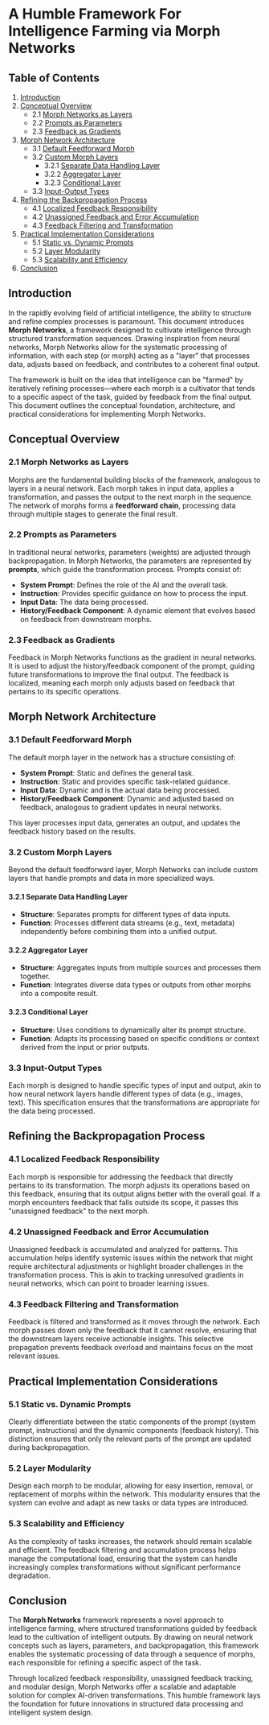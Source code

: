 # A Humble Framework For Intelligence Farming via Morph Networks

## Table of Contents
1. [Introduction](#introduction)
2. [Conceptual Overview](#conceptual-overview)
   - 2.1 [Morph Networks as Layers](#morph-networks-as-layers)
   - 2.2 [Prompts as Parameters](#prompts-as-parameters)
   - 2.3 [Feedback as Gradients](#feedback-as-gradients)
3. [Morph Network Architecture](#morph-network-architecture)
   - 3.1 [Default Feedforward Morph](#default-feedforward-morph)
   - 3.2 [Custom Morph Layers](#custom-morph-layers)
     - 3.2.1 [Separate Data Handling Layer](#separate-data-handling-layer)
     - 3.2.2 [Aggregator Layer](#aggregator-layer)
     - 3.2.3 [Conditional Layer](#conditional-layer)
   - 3.3 [Input-Output Types](#input-output-types)
4. [Refining the Backpropagation Process](#refining-the-backpropagation-process)
   - 4.1 [Localized Feedback Responsibility](#localized-feedback-responsibility)
   - 4.2 [Unassigned Feedback and Error Accumulation](#unassigned-feedback-and-error-accumulation)
   - 4.3 [Feedback Filtering and Transformation](#feedback-filtering-and-transformation)
5. [Practical Implementation Considerations](#practical-implementation-considerations)
   - 5.1 [Static vs. Dynamic Prompts](#static-vs-dynamic-prompts)
   - 5.2 [Layer Modularity](#layer-modularity)
   - 5.3 [Scalability and Efficiency](#scalability-and-efficiency)
6. [Conclusion](#conclusion)

## Introduction

In the rapidly evolving field of artificial intelligence, the ability to structure and refine complex processes is paramount. This document introduces **Morph Networks**, a framework designed to cultivate intelligence through structured transformation sequences. Drawing inspiration from neural networks, Morph Networks allow for the systematic processing of information, with each step (or morph) acting as a "layer" that processes data, adjusts based on feedback, and contributes to a coherent final output.

The framework is built on the idea that intelligence can be "farmed" by iteratively refining processes—where each morph is a cultivator that tends to a specific aspect of the task, guided by feedback from the final output. This document outlines the conceptual foundation, architecture, and practical considerations for implementing Morph Networks.

## Conceptual Overview

### 2.1 Morph Networks as Layers

Morphs are the fundamental building blocks of the framework, analogous to layers in a neural network. Each morph takes in input data, applies a transformation, and passes the output to the next morph in the sequence. The network of morphs forms a **feedforward chain**, processing data through multiple stages to generate the final result.

### 2.2 Prompts as Parameters

In traditional neural networks, parameters (weights) are adjusted through backpropagation. In Morph Networks, the parameters are represented by **prompts**, which guide the transformation process. Prompts consist of:
- **System Prompt**: Defines the role of the AI and the overall task.
- **Instruction**: Provides specific guidance on how to process the input.
- **Input Data**: The data being processed.
- **History/Feedback Component**: A dynamic element that evolves based on feedback from downstream morphs.

### 2.3 Feedback as Gradients

Feedback in Morph Networks functions as the gradient in neural networks. It is used to adjust the history/feedback component of the prompt, guiding future transformations to improve the final output. The feedback is localized, meaning each morph only adjusts based on feedback that pertains to its specific operations.

## Morph Network Architecture

### 3.1 Default Feedforward Morph

The default morph layer in the network has a structure consisting of:
- **System Prompt**: Static and defines the general task.
- **Instruction**: Static and provides specific task-related guidance.
- **Input Data**: Dynamic and is the actual data being processed.
- **History/Feedback Component**: Dynamic and adjusted based on feedback, analogous to gradient updates in neural networks.

This layer processes input data, generates an output, and updates the feedback history based on the results.

### 3.2 Custom Morph Layers

Beyond the default feedforward layer, Morph Networks can include custom layers that handle prompts and data in more specialized ways.

#### 3.2.1 Separate Data Handling Layer
- **Structure**: Separates prompts for different types of data inputs.
- **Function**: Processes different data streams (e.g., text, metadata) independently before combining them into a unified output.

#### 3.2.2 Aggregator Layer
- **Structure**: Aggregates inputs from multiple sources and processes them together.
- **Function**: Integrates diverse data types or outputs from other morphs into a composite result.

#### 3.2.3 Conditional Layer
- **Structure**: Uses conditions to dynamically alter its prompt structure.
- **Function**: Adapts its processing based on specific conditions or context derived from the input or prior outputs.

### 3.3 Input-Output Types

Each morph is designed to handle specific types of input and output, akin to how neural network layers handle different types of data (e.g., images, text). This specification ensures that the transformations are appropriate for the data being processed.

## Refining the Backpropagation Process

### 4.1 Localized Feedback Responsibility

Each morph is responsible for addressing the feedback that directly pertains to its transformation. The morph adjusts its operations based on this feedback, ensuring that its output aligns better with the overall goal. If a morph encounters feedback that falls outside its scope, it passes this "unassigned feedback" to the next morph.

### 4.2 Unassigned Feedback and Error Accumulation

Unassigned feedback is accumulated and analyzed for patterns. This accumulation helps identify systemic issues within the network that might require architectural adjustments or highlight broader challenges in the transformation process. This is akin to tracking unresolved gradients in neural networks, which can point to broader learning issues.

### 4.3 Feedback Filtering and Transformation

Feedback is filtered and transformed as it moves through the network. Each morph passes down only the feedback that it cannot resolve, ensuring that the downstream layers receive actionable insights. This selective propagation prevents feedback overload and maintains focus on the most relevant issues.

## Practical Implementation Considerations

### 5.1 Static vs. Dynamic Prompts

Clearly differentiate between the static components of the prompt (system prompt, instructions) and the dynamic components (feedback history). This distinction ensures that only the relevant parts of the prompt are updated during backpropagation.

### 5.2 Layer Modularity

Design each morph to be modular, allowing for easy insertion, removal, or replacement of morphs within the network. This modularity ensures that the system can evolve and adapt as new tasks or data types are introduced.

### 5.3 Scalability and Efficiency

As the complexity of tasks increases, the network should remain scalable and efficient. The feedback filtering and accumulation process helps manage the computational load, ensuring that the system can handle increasingly complex transformations without significant performance degradation.

## Conclusion

The **Morph Networks** framework represents a novel approach to intelligence farming, where structured transformations guided by feedback lead to the cultivation of intelligent outputs. By drawing on neural network concepts such as layers, parameters, and backpropagation, this framework enables the systematic processing of data through a sequence of morphs, each responsible for refining a specific aspect of the task.

Through localized feedback responsibility, unassigned feedback tracking, and modular design, Morph Networks offer a scalable and adaptable solution for complex AI-driven transformations. This humble framework lays the foundation for future innovations in structured data processing and intelligent system design.